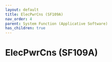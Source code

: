 ```yaml
---
layout: default
title: ElecPwrCns (SF109A)
nav_order: 4
parent: System Function (Applicative Software)
has_children: true
---
```

# ElecPwrCns (SF109A)
